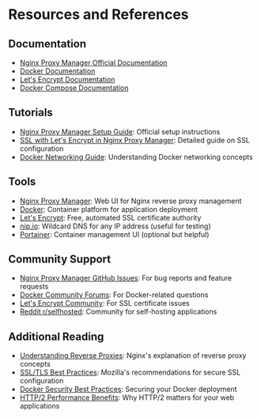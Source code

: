 # Resources and References

## Documentation
- [Nginx Proxy Manager Official Documentation](https://nginxproxymanager.com/guide/)
- [Docker Documentation](https://docs.docker.com/)
- [Let's Encrypt Documentation](https://letsencrypt.org/docs/)
- [Docker Compose Documentation](https://docs.docker.com/compose/)

## Tutorials
- [Nginx Proxy Manager Setup Guide](https://nginxproxymanager.com/setup/): Official setup instructions
- [SSL with Let's Encrypt in Nginx Proxy Manager](https://nginxproxymanager.com/advanced-config/#ssl-certificates): Detailed guide on SSL configuration
- [Docker Networking Guide](https://docs.docker.com/network/): Understanding Docker networking concepts

## Tools
- [Nginx Proxy Manager](https://nginxproxymanager.com/): Web UI for Nginx reverse proxy management
- [Docker](https://www.docker.com/): Container platform for application deployment
- [Let's Encrypt](https://letsencrypt.org/): Free, automated SSL certificate authority
- [nip.io](https://nip.io/): Wildcard DNS for any IP address (useful for testing)
- [Portainer](https://www.portainer.io/): Container management UI (optional but helpful)

## Community Support
- [Nginx Proxy Manager GitHub Issues](https://github.com/NginxProxyManager/nginx-proxy-manager/issues): For bug reports and feature requests
- [Docker Community Forums](https://forums.docker.com/): For Docker-related questions
- [Let's Encrypt Community](https://community.letsencrypt.org/): For SSL certificate issues
- [Reddit r/selfhosted](https://www.reddit.com/r/selfhosted/): Community for self-hosting applications

## Additional Reading
- [Understanding Reverse Proxies](https://www.nginx.com/resources/glossary/reverse-proxy-server/): Nginx's explanation of reverse proxy concepts
- [SSL/TLS Best Practices](https://ssl-config.mozilla.org/): Mozilla's recommendations for secure SSL configuration
- [Docker Security Best Practices](https://docs.docker.com/engine/security/): Securing your Docker deployment
- [HTTP/2 Performance Benefits](https://www.nginx.com/blog/http2-module-nginx/): Why HTTP/2 matters for your web applications
